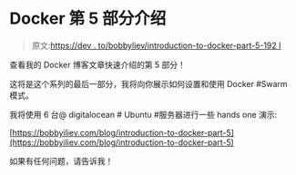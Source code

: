 # Docker 第 5 部分介绍

> 原文:[https://dev . to/bobbyliev/introduction-to-docker-part-5-192 I](https://dev.to/bobbyiliev/introduction-to-docker-part-5-192i)

查看我的 Docker 博客文章快速介绍的第 5 部分！

这将是这个系列的最后一部分，我将向你展示如何设置和使用 Docker #Swarm 模式。

我将使用 6 台@ digitalocean # Ubuntu #服务器进行一些 hands one 演示:

[https://bobbyiliev.com/blog/introduction-to-docker-part-5](https://bobbyiliev.com/blog/introduction-to-docker-part-5)

如果有任何问题，请告诉我！